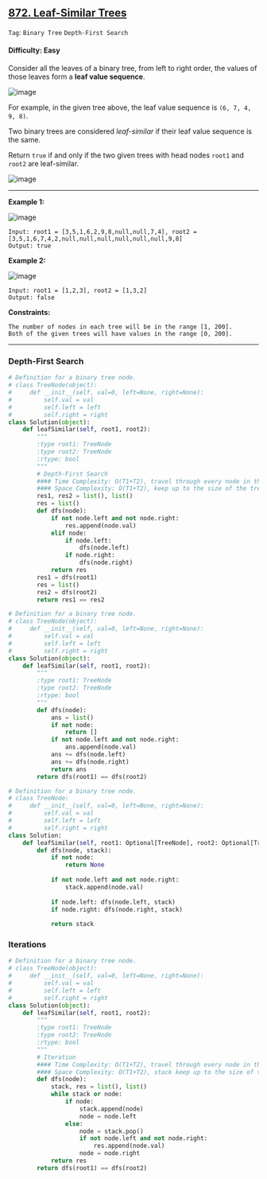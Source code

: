 ## [872. Leaf-Similar Trees](https://leetcode.com/problems/leaf-similar-trees)

```Tag```: ```Binary Tree``` ```Depth-First Search```

#### Difficulty: Easy

Consider all the leaves of a binary tree, from left to right order, the values of those leaves form a __leaf value sequence__.

![image](https://s3-lc-upload.s3.amazonaws.com/uploads/2018/07/16/tree.png)

For example, in the given tree above, the leaf value sequence is ```(6, 7, 4, 9, 8)```.

Two binary trees are considered _leaf-similar_ if their leaf value sequence is the same.

Return ```true``` if and only if the two given trees with head nodes ```root1``` and ```root2``` are leaf-similar.

![image](https://user-images.githubusercontent.com/35042430/206362628-86178084-9838-4e37-897a-ed99d558e6ad.png)

---

__Example 1:__

![image](https://assets.leetcode.com/uploads/2020/09/03/leaf-similar-1.jpg)

```
Input: root1 = [3,5,1,6,2,9,8,null,null,7,4], root2 = [3,5,1,6,7,4,2,null,null,null,null,null,null,9,8]
Output: true
```

__Example 2:__

![image](https://assets.leetcode.com/uploads/2020/09/03/leaf-similar-2.jpg)
```
Input: root1 = [1,2,3], root2 = [1,3,2]
Output: false
```

__Constraints:__

```
The number of nodes in each tree will be in the range [1, 200].
Both of the given trees will have values in the range [0, 200].
```

---

### Depth-First Search

```Python
# Definition for a binary tree node.
# class TreeNode(object):
#     def __init__(self, val=0, left=None, right=None):
#         self.val = val
#         self.left = left
#         self.right = right
class Solution(object):
    def leafSimilar(self, root1, root2):
        """
        :type root1: TreeNode
        :type root2: TreeNode
        :rtype: bool
        """
        # Depth-First Search
        #### Time Complexity: O(T1+T2), travel through every node in the tree root1 and root2
        #### Space Complexity: O(T1+T2), keep up to the size of the tree
        res1, res2 = list(), list()
        res = list()
        def dfs(node):
            if not node.left and not node.right:
                res.append(node.val)
            elif node:
                if node.left:
                    dfs(node.left)
                if node.right:
                    dfs(node.right)
            return res
        res1 = dfs(root1)
        res = list()
        res2 = dfs(root2)
        return res1 == res2
```

```Python
# Definition for a binary tree node.
# class TreeNode(object):
#     def __init__(self, val=0, left=None, right=None):
#         self.val = val
#         self.left = left
#         self.right = right
class Solution(object):
    def leafSimilar(self, root1, root2):
        """
        :type root1: TreeNode
        :type root2: TreeNode
        :rtype: bool
        """
        def dfs(node):
            ans = list()
            if not node:
                return []
            if not node.left and not node.right:
                ans.append(node.val)
            ans += dfs(node.left)
            ans += dfs(node.right)
            return ans
        return dfs(root1) == dfs(root2)
```

```Python
# Definition for a binary tree node.
# class TreeNode:
#     def __init__(self, val=0, left=None, right=None):
#         self.val = val
#         self.left = left
#         self.right = right
class Solution:
    def leafSimilar(self, root1: Optional[TreeNode], root2: Optional[TreeNode]) -> bool:
        def dfs(node, stack):
            if not node:
                return None
            
            if not node.left and not node.right:
                stack.append(node.val)
        
            if node.left: dfs(node.left, stack)
            if node.right: dfs(node.right, stack)
            
            return stack
```

### Iterations

```Python
# Definition for a binary tree node.
# class TreeNode(object):
#     def __init__(self, val=0, left=None, right=None):
#         self.val = val
#         self.left = left
#         self.right = right
class Solution(object):
    def leafSimilar(self, root1, root2):
        """
        :type root1: TreeNode
        :type root2: TreeNode
        :rtype: bool
        """
        # Iteration
        #### Time Complexity: O(T1+T2), travel through every node in the tree
        #### Space Complexity: O(T1+T2), stack keep up to the size of the tree
        def dfs(node):
            stack, res = list(), list()
            while stack or node:
                if node:
                    stack.append(node)
                    node = node.left
                else:
                    node = stack.pop()
                    if not node.left and not node.right:
                        res.append(node.val)
                    node = node.right
            return res
        return dfs(root1) == dfs(root2)
```
